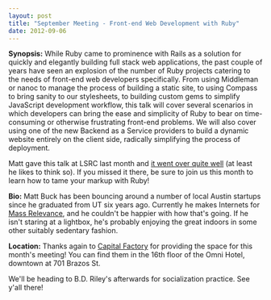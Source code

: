 ```yaml
---
layout: post
title: "September Meeting - Front-end Web Development with Ruby"
date: 2012-09-06
---
```


**Synopsis:**
While Ruby came to prominence with Rails as a solution for quickly and elegantly
building full stack web applications, the past couple of years have seen an
explosion of the number of Ruby projects catering to the needs of front-end web
developers specifically. From using Middleman or nanoc to manage the process of
building a static site, to using Compass to bring sanity to our stylesheets, to
building custom gems to simplify JavaScript development workflow, this talk will
cover several scenarios in which developers can bring the ease and simplicity of
Ruby to bear on time-consuming or otherwise frustrating front-end problems. We
will also cover using one of the new Backend as a Service providers to build a
dynamic website entirely on the client side, radically simplifying the process of
deployment.

Matt gave this talk at LSRC last month and [it went over quite well](http://speakerrate.com/talks/13091)
(at least he likes to think so). If you missed it there, be sure to join us this
month to learn how to tame your markup with Ruby!

**Bio:**
Matt Buck has been bouncing around a number of local Austin startups since he
graduated from UT six years ago. Currently he makes Internets for [Mass
Relevance](http://massrelevance.com), and he couldn't be happier with how that's
going. If he isn't staring at a lightbox, he's probably enjoying the great
indoors in some other suitably sedentary fashion.

**Location:**
Thanks again to [Capital Factory](http://capitalfactory.com) for providing the space for this month's meeting! You can find them in the 16th floor of the Omni Hotel, downtown at 701 Brazos St. 

We'll be heading to B.D. Riley's afterwards for socialization practice.
See y'all there!
